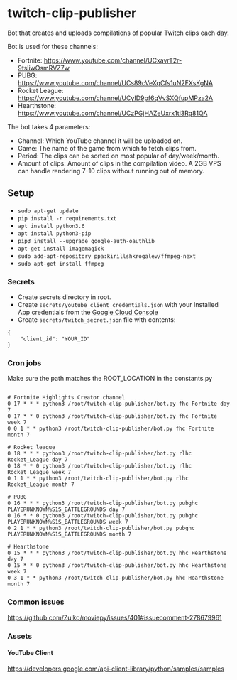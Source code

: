 # twitch-clip-publisher
Bot that creates and uploads compilations of popular Twitch clips each day.

Bot is used for these channels: 
- Fortnite: https://www.youtube.com/channel/UCxavrT2r-9tsliwOsmRVZ7w
- PUBG: https://www.youtube.com/channel/UCs89cVeXqCfs1uN2FXsKgNA
- Rocket League: https://www.youtube.com/channel/UCyID9pf6qVvSXQfupMPza2A
- Hearthstone: https://www.youtube.com/channel/UCzPGjHAZeUxrx1tl3Rg81QA

The bot takes 4 parameters:
- Channel: Which YouTube channel it will be uploaded on.
- Game: The name of the game from which to fetch clips from.
- Period: The clips can be sorted on most popular of day/week/month.
- Amount of clips: Amount of clips in the compilation video. A 2GB VPS can handle rendering 7-10 clips without running out of memory.

## Setup

- ```sudo apt-get update```
- ```pip install -r requirements.txt```
- ```apt install python3.6```
- ```apt install python3-pip```
- ```pip3 install --upgrade google-auth-oauthlib```
- ```apt-get install imagemagick```
- ```sudo add-apt-repository ppa:kirillshkrogalev/ffmpeg-next```
- ```sudo apt-get install ffmpeg```

### Secrets

- Create secrets directory in root.
- Create `secrets/youtube_client_credentials.json` with your Installed App credentials from the [Google Cloud Console](https://console.cloud.google.com/apis/credentials)
- Create `secrets/twitch_secret.json` file with contents:
```
{
    "client_id": "YOUR_ID"
}
``` 

### Cron jobs
Make sure the path matches the ROOT_LOCATION in the constants.py
```

# Fortnite Highlights Creator channel
0 17 * * * python3 /root/twitch-clip-publisher/bot.py fhc Fortnite day 7
0 17 * * 0 python3 /root/twitch-clip-publisher/bot.py fhc Fortnite week 7
0 0 1 * * python3 /root/twitch-clip-publisher/bot.py fhc Fortnite month 7

# Rocket league
0 18 * * * python3 /root/twitch-clip-publisher/bot.py rlhc Rocket_League day 7
0 18 * * 0 python3 /root/twitch-clip-publisher/bot.py rlhc Rocket_League week 7
0 1 1 * * python3 /root/twitch-clip-publisher/bot.py rlhc Rocket_League month 7

# PUBG
0 16 * * * python3 /root/twitch-clip-publisher/bot.py pubghc PLAYERUNKNOWN%S1S_BATTLEGROUNDS day 7
0 16 * * 0 python3 /root/twitch-clip-publisher/bot.py pubghc PLAYERUNKNOWN%S1S_BATTLEGROUNDS week 7
0 2 1 * * python3 /root/twitch-clip-publisher/bot.py pubghc PLAYERUNKNOWN%S1S_BATTLEGROUNDS month 7

# Hearthstone
0 15 * * * python3 /root/twitch-clip-publisher/bot.py hhc Hearthstone day 7
0 15 * * 0 python3 /root/twitch-clip-publisher/bot.py hhc Hearthstone week 7
0 3 1 * * python3 /root/twitch-clip-publisher/bot.py hhc Hearthstone month 7

```

### Common issues
https://github.com/Zulko/moviepy/issues/401#issuecomment-278679961

### Assets
#### YouTube Client
https://developers.google.com/api-client-library/python/samples/samples